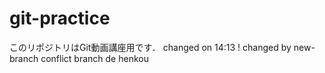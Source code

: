 # git-practice
このリポジトリはGit動画講座用です．
changed on 14:13 !
changed by new-branch
conflict branch de henkou
